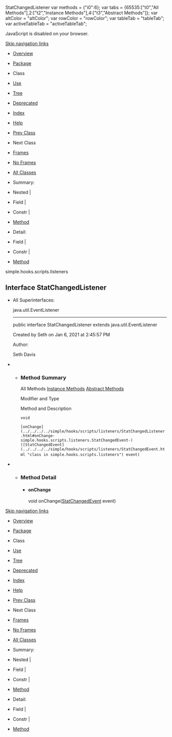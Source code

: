 StatChangedListener   <!-- try { if (location.href.indexOf('is-external=true') == -1) { parent.document.title="StatChangedListener"; } } catch(err) { } //--> var methods = {"i0":6}; var tabs = {65535:\["t0","All Methods"\],2:\["t2","Instance Methods"\],4:\["t3","Abstract Methods"\]}; var altColor = "altColor"; var rowColor = "rowColor"; var tableTab = "tableTab"; var activeTableTab = "activeTableTab";

JavaScript is disabled on your browser.

[Skip navigation links](#skip.navbar.top "Skip navigation links")

*   [Overview](../../../../overview-summary.html)
*   [Package](package-summary.html)
*   Class
*   [Use](class-use/StatChangedListener.html)
*   [Tree](package-tree.html)
*   [Deprecated](../../../../deprecated-list.html)
*   [Index](../../../../index-files/index-1.html)
*   [Help](../../../../help-doc.html)

*   [Prev Class](../../../../simple/hooks/scripts/listeners/StatChangedEvent.html "class in simple.hooks.scripts.listeners")
*   Next Class

*   [Frames](../../../../index.html?simple/hooks/scripts/listeners/StatChangedListener.html)
*   [No Frames](StatChangedListener.html)

*   [All Classes](../../../../allclasses-noframe.html)

<!-- allClassesLink = document.getElementById("allclasses\_navbar\_top"); if(window==top) { allClassesLink.style.display = "block"; } else { allClassesLink.style.display = "none"; } //-->

*   Summary: 
*   Nested | 
*   Field | 
*   Constr | 
*   [Method](#method.summary)

*   Detail: 
*   Field | 
*   Constr | 
*   [Method](#method.detail)

simple.hooks.scripts.listeners

Interface StatChangedListener
-----------------------------

*   All Superinterfaces:
    
    java.util.EventListener
    
    * * *
    
      
    
    public interface StatChangedListener
    extends java.util.EventListener
    
    Created by Seth on Jan 6, 2021 at 2:45:57 PM
    
    Author:
    
    Seth Davis
    

*   *   ### Method Summary
        
        All Methods [Instance Methods](javascript:show\(2\);) [Abstract Methods](javascript:show\(4\);) 
        
        Modifier and Type
        
        Method and Description
        
        `void`
        
        `[onChange](../../../../simple/hooks/scripts/listeners/StatChangedListener.html#onChange-simple.hooks.scripts.listeners.StatChangedEvent-)([StatChangedEvent](../../../../simple/hooks/scripts/listeners/StatChangedEvent.html "class in simple.hooks.scripts.listeners") event)` 
        

*   *   ### Method Detail
        
        *   #### onChange
            
            void onChange([StatChangedEvent](../../../../simple/hooks/scripts/listeners/StatChangedEvent.html "class in simple.hooks.scripts.listeners") event)
            

[Skip navigation links](#skip.navbar.bottom "Skip navigation links")

*   [Overview](../../../../overview-summary.html)
*   [Package](package-summary.html)
*   Class
*   [Use](class-use/StatChangedListener.html)
*   [Tree](package-tree.html)
*   [Deprecated](../../../../deprecated-list.html)
*   [Index](../../../../index-files/index-1.html)
*   [Help](../../../../help-doc.html)

*   [Prev Class](../../../../simple/hooks/scripts/listeners/StatChangedEvent.html "class in simple.hooks.scripts.listeners")
*   Next Class

*   [Frames](../../../../index.html?simple/hooks/scripts/listeners/StatChangedListener.html)
*   [No Frames](StatChangedListener.html)

*   [All Classes](../../../../allclasses-noframe.html)

<!-- allClassesLink = document.getElementById("allclasses\_navbar\_bottom"); if(window==top) { allClassesLink.style.display = "block"; } else { allClassesLink.style.display = "none"; } //-->

*   Summary: 
*   Nested | 
*   Field | 
*   Constr | 
*   [Method](#method.summary)

*   Detail: 
*   Field | 
*   Constr | 
*   [Method](#method.detail)
